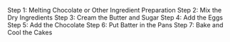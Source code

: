 Step 1: Melting Chocolate or Other Ingredient Preparation
Step 2: Mix the Dry Ingredients
Step 3: Cream the Butter and Sugar
Step 4: Add the Eggs
Step 5: Add the Chocolate
Step 6: Put Batter in the Pans
Step 7: Bake and Cool the Cakes